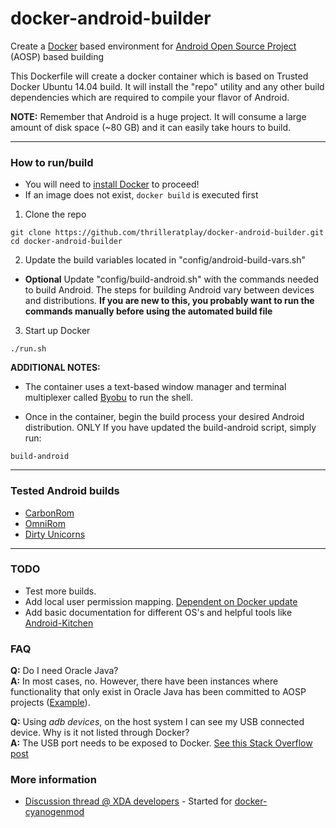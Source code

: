 docker-android-builder
==================

Create a [Docker](https://www.docker.io) based environment for [Android Open Source Project](https://source.android.com/index.html) (AOSP) based building

This Dockerfile will create a docker container which is based on Trusted Docker Ubuntu 14.04 build.
It will install the "repo" utility and any other build dependencies which are required to compile your flavor of Android.

**NOTE:** Remember that Android is a huge project. It will consume a large amount of disk space (~80 GB) and it can easily take hours to build.

---

### How to run/build 

* You will need to [install Docker](https://www.docker.io/gettingstarted) to proceed!
* If an image does not exist, ```docker build``` is executed first

1. Clone the repo
```
git clone https://github.com/thrilleratplay/docker-android-builder.git
cd docker-android-builder
```

2. Update the build variables located in "config/android-build-vars.sh"
  * **Optional** Update "config/build-android.sh" with the commands needed to build Android.  The steps for building Android vary between devices and distributions.  **If you are new to this, you probably want to run the commands manually before using the automated build file**

3. Start up Docker
```
./run.sh
```

**ADDITIONAL NOTES:**  
* The container uses a text-based window manager and terminal multiplexer called [Byobu](http://byobu.co/) to run the shell.

* Once in the container, begin the build process your desired Android distribution.  ONLY If you have updated the build-android script, simply run:
```
build-android
```
---

### Tested Android builds
* [CarbonRom](https://carbonrom.org)
* [OmniRom](http://omnirom.org)
* [Dirty Unicorns](http://dirtyunicorns.com/dusite)

---

### TODO
* Test more builds.
* Add local user permission mapping. [Dependent on Docker update](https://github.com/docker/docker/pull/5910)
* Add basic documentation for different OS's and helpful tools like [Android-Kitchen](https://github.com/dsixda/Android-Kitchen)

### FAQ
**Q:** Do I need Oracle Java?  
**A:** In most cases, no.  However, there have been instances where functionality that only exist in Oracle Java has been committed to AOSP projects ([Example](https://github.com/CyanogenMod/android_external_bouncycastle/commit/57c3bb556ef873a72010d6022edddc14e6bba9be)).  

**Q:** Using *adb devices*, on the host system I can see my USB connected device.  Why is it not listed through Docker?  
**A:** The USB port needs to be exposed to Docker.  [See this Stack Overflow post](http://stackoverflow.com/questions/17792161/is-it-possible-to-expose-a-usb-device-to-a-lxc-docker-container)

### More information

* [Discussion thread @ XDA developers](http://forum.xda-developers.com/showthread.php?t=2650345) - Started for [docker-cyanogenmod](https://github.com/stucki/docker-cyanogenmod)

